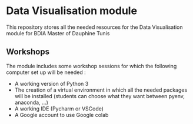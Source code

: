 # Data Visualisation module 
This repository stores all the needed resources for the Data Visualisation module for BDIA Master of Dauphine Tunis

## Workshops
The module includes some workshop sessions for which the following computer set up will be needed : 

- A working version of Python 3
- The creation of a virtual environment in which all the needed packages will be installed (students can choose what they want between pyenv, anaconda, ...)
- A working IDE (Pycharm or VSCode)
- A Google account to use Google colab
